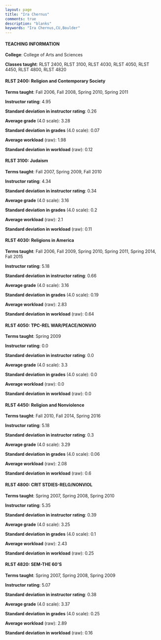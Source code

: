 ```yaml
---
layout: page
title: "Ira Chernus" 
comments: true
description: "blanks"
keywords: "Ira Chernus,CU,Boulder"
---
```

<head>
<script src="https://ajax.googleapis.com/ajax/libs/jquery/2.1.3/jquery.min.js"></script>
<script src="https://dl.dropboxusercontent.com/s/pc42nxpaw1ea4o9/highcharts.js?dl=0"></script>
<!-- <script src="../assets/js/highcharts.js"></script> -->
<style type="text/css">@font-face {
	font-family: "Bebas Neue";
	src: url(https://www.filehosting.org/file/details/544349/BebasNeue Regular.otf) format("opentype");
	}
	h1.Bebas { 
		font-family: "Bebas Neue", Verdana, Tahoma;
	}
</style>
</head>
	   
#### TEACHING INFORMATION

**College**: College of Arts and Sciences

**Classes taught**: RLST 2400, RLST 3100, RLST 4030, RLST 4050, RLST 4450, RLST 4800, RLST 4820

#### RLST 2400: Religion and Contemporary Society

**Terms taught**: Fall 2006, Fall 2008, Spring 2010, Spring 2011

**Instructor rating**: 4.95

**Standard deviation in instructor rating**: 0.26

**Average grade** (4.0 scale): 3.28

**Standard deviation in grades** (4.0 scale): 0.07

**Average workload** (raw): 1.98

**Standard deviation in workload** (raw): 0.12

#### RLST 3100: Judaism

**Terms taught**: Fall 2007, Spring 2009, Fall 2010

**Instructor rating**: 4.34

**Standard deviation in instructor rating**: 0.34

**Average grade** (4.0 scale): 3.16

**Standard deviation in grades** (4.0 scale): 0.2

**Average workload** (raw): 2.1

**Standard deviation in workload** (raw): 0.11

#### RLST 4030: Religions in America

**Terms taught**: Fall 2006, Fall 2009, Spring 2010, Spring 2011, Spring 2014, Fall 2015

**Instructor rating**: 5.18

**Standard deviation in instructor rating**: 0.66

**Average grade** (4.0 scale): 3.16

**Standard deviation in grades** (4.0 scale): 0.19

**Average workload** (raw): 2.83

**Standard deviation in workload** (raw): 0.64

#### RLST 4050: TPC-REL WAR/PEACE/NONVIO

**Terms taught**: Spring 2009

**Instructor rating**: 0.0

**Standard deviation in instructor rating**: 0.0

**Average grade** (4.0 scale): 3.3

**Standard deviation in grades** (4.0 scale): 0.0

**Average workload** (raw): 0.0

**Standard deviation in workload** (raw): 0.0

#### RLST 4450: Religion and Nonviolence

**Terms taught**: Fall 2010, Fall 2014, Spring 2016

**Instructor rating**: 5.18

**Standard deviation in instructor rating**: 0.3

**Average grade** (4.0 scale): 3.29

**Standard deviation in grades** (4.0 scale): 0.06

**Average workload** (raw): 2.08

**Standard deviation in workload** (raw): 0.6

#### RLST 4800: CRIT STDIES-RELG/NONVIOL

**Terms taught**: Spring 2007, Spring 2008, Spring 2010

**Instructor rating**: 5.35

**Standard deviation in instructor rating**: 0.39

**Average grade** (4.0 scale): 3.25

**Standard deviation in grades** (4.0 scale): 0.1

**Average workload** (raw): 2.43

**Standard deviation in workload** (raw): 0.25

#### RLST 4820: SEM-THE 60'S

**Terms taught**: Spring 2007, Spring 2008, Spring 2009

**Instructor rating**: 5.07

**Standard deviation in instructor rating**: 0.38

**Average grade** (4.0 scale): 3.37

**Standard deviation in grades** (4.0 scale): 0.25

**Average workload** (raw): 2.89

**Standard deviation in workload** (raw): 0.16

